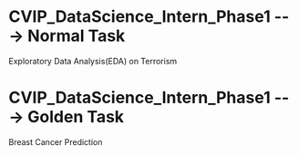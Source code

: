# CVIP_DataScience_Intern_Phase1 ---> Normal Task
Exploratory Data Analysis(EDA) on Terrorism
# CVIP_DataScience_Intern_Phase1 ---> Golden Task
Breast Cancer Prediction
